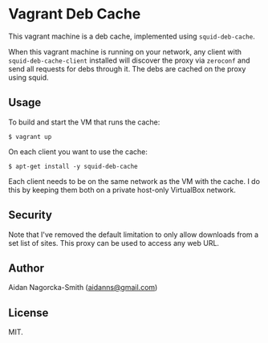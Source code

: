 # Vagrant Deb Cache

This vagrant machine is a deb cache, implemented using `squid-deb-cache`.

When this vagrant machine is running on your network, any client with `squid-deb-cache-client` installed will discover the proxy via `zeroconf` and send all requests for debs through it. The debs are cached on the proxy using squid.

## Usage

To build and start the VM that runs the cache:

    $ vagrant up

On each client you want to use the cache:

    $ apt-get install -y squid-deb-cache

Each client needs to be on the same network as the VM with the cache. I do this by keeping them both on a private host-only VirtualBox network.

## Security

Note that I've removed the default limitation to only allow downloads from a set list of sites. This proxy can be used to access any web URL.

## Author

Aidan Nagorcka-Smith (aidanns@gmail.com)

## License

MIT.